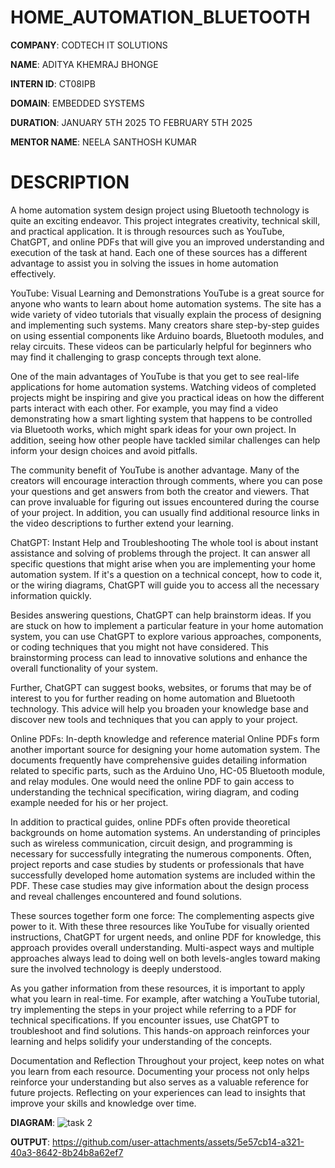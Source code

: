 # HOME_AUTOMATION_BLUETOOTH

**COMPANY**: CODTECH IT SOLUTIONS

**NAME**: ADITYA KHEMRAJ BHONGE

**INTERN ID**: CT08IPB

**DOMAIN**: EMBEDDED SYSTEMS

**DURATION**: JANUARY 5TH 2025 TO FEBRUARY 5TH 2025

**MENTOR NAME**: NEELA SANTHOSH KUMAR

# DESCRIPTION

A home automation system design project using Bluetooth technology is quite an exciting endeavor. This project integrates creativity, technical skill, and practical application. It is through resources such as YouTube, ChatGPT, and online PDFs that will give you an improved understanding and execution of the task at hand. Each one of these sources has a different advantage to assist you in solving the issues in home automation effectively.

YouTube: Visual Learning and Demonstrations
YouTube is a great source for anyone who wants to learn about home automation systems. The site has a wide variety of video tutorials that visually explain the process of designing and implementing such systems. Many creators share step-by-step guides on using essential components like Arduino boards, Bluetooth modules, and relay circuits. These videos can be particularly helpful for beginners who may find it challenging to grasp concepts through text alone.

One of the main advantages of YouTube is that you get to see real-life applications for home automation systems. Watching videos of completed projects might be inspiring and give you practical ideas on how the different parts interact with each other. For example, you may find a video demonstrating how a smart lighting system that happens to be controlled via Bluetooth works, which might spark ideas for your own project. In addition, seeing how other people have tackled similar challenges can help inform your design choices and avoid pitfalls.

The community benefit of YouTube is another advantage. Many of the creators will encourage interaction through comments, where you can pose your questions and get answers from both the creator and viewers. That can prove invaluable for figuring out issues encountered during the course of your project. In addition, you can usually find additional resource links in the video descriptions to further extend your learning.

ChatGPT: Instant Help and Troubleshooting
The whole tool is about instant assistance and solving of problems through the project. It can answer all specific questions that might arise when you are implementing your home automation system. If it's a question on a technical concept, how to code it, or the wiring diagrams, ChatGPT will guide you to access all the necessary information quickly.

Besides answering questions, ChatGPT can help brainstorm ideas. If you are stuck on how to implement a particular feature in your home automation system, you can use ChatGPT to explore various approaches, components, or coding techniques that you might not have considered. This brainstorming process can lead to innovative solutions and enhance the overall functionality of your system.

Further, ChatGPT can suggest books, websites, or forums that may be of interest to you for further reading on home automation and Bluetooth technology. This advice will help you broaden your knowledge base and discover new tools and techniques that you can apply to your project.

Online PDFs: In-depth knowledge and reference material
Online PDFs form another important source for designing your home automation system. The documents frequently have comprehensive guides detailing information related to specific parts, such as the Arduino Uno, HC-05 Bluetooth module, and relay modules. One would need the online PDF to gain access to understanding the technical specification, wiring diagram, and coding example needed for his or her project.

In addition to practical guides, online PDFs often provide theoretical backgrounds on home automation systems. An understanding of principles such as wireless communication, circuit design, and programming is necessary for successfully integrating the numerous components. Often, project reports and case studies by students or professionals that have successfully developed home automation systems are included within the PDF. These case studies may give information about the design process and reveal challenges encountered and found solutions.

These sources together form one force: The complementing aspects give power to it. With these three resources like YouTube for visually oriented instructions, ChatGPT for urgent needs, and online PDF for knowledge, this approach provides overall understanding. Multi-aspect ways and multiple approaches always lead to doing well on both levels-angles toward making sure the involved technology is deeply understood.

As you gather information from these resources, it is important to apply what you learn in real-time. For example, after watching a YouTube tutorial, try implementing the steps in your project while referring to a PDF for technical specifications. If you encounter issues, use ChatGPT to troubleshoot and find solutions. This hands-on approach reinforces your learning and helps solidify your understanding of the concepts.

Documentation and Reflection
Throughout your project, keep notes on what you learn from each resource. Documenting your process not only helps reinforce your understanding but also serves as a valuable reference for future projects. Reflecting on your experiences can lead to insights that improve your skills and knowledge over time.

**DIAGRAM**:
![task 2](https://github.com/user-attachments/assets/1cec0e1d-7377-4caa-81fe-53f7ba159a71)

**OUTPUT**:
https://github.com/user-attachments/assets/5e57cb14-a321-40a3-8642-8b24b8a62ef7
